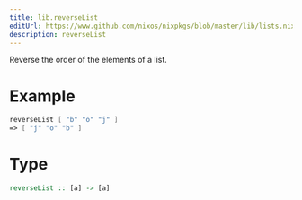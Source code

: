 ```yaml
---
title: lib.reverseList
editUrl: https://www.github.com/nixos/nixpkgs/blob/master/lib/lists.nix#L656C17
description: reverseList
---
```


Reverse the order of the elements of a list.

# Example

```nix
reverseList [ "b" "o" "j" ]
=> [ "j" "o" "b" ]
```

# Type

```haskell
reverseList :: [a] -> [a]
```
